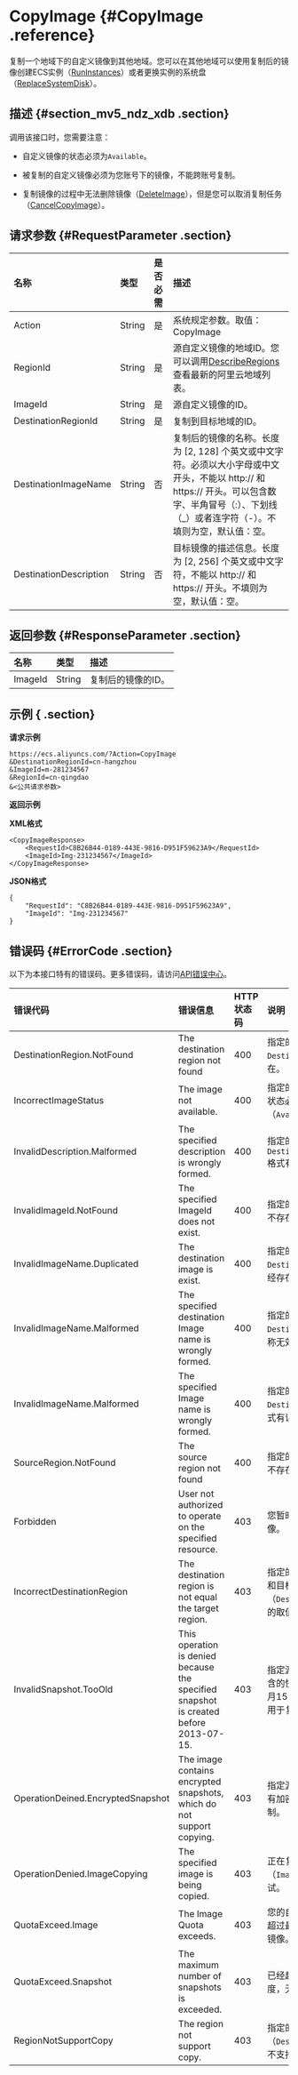 # CopyImage {#CopyImage .reference}

复制一个地域下的自定义镜像到其他地域。您可以在其他地域可以使用复制后的镜像创建ECS实例（[RunInstances](cn.zh-CN/API参考/实例/RunInstances.md#)）或者更换实例的系统盘（[ReplaceSystemDisk](cn.zh-CN/API参考/磁盘/ReplaceSystemDisk.md#)）。

## 描述 {#section_mv5_ndz_xdb .section}

调用该接口时，您需要注意：

-   自定义镜像的状态必须为`Available`。

-   被复制的自定义镜像必须为您账号下的镜像，不能跨账号复制。

-   复制镜像的过程中无法删除镜像（[DeleteImage](cn.zh-CN/API参考/镜像/DeleteImage.md#)），但是您可以取消复制任务（[CancelCopyImage](cn.zh-CN/API参考/镜像/CancelCopyImage.md#)）。


## 请求参数 {#RequestParameter .section}

|名称|类型|是否必需|描述|
|:-|:-|:---|:-|
|Action|String|是|系统规定参数。取值：CopyImage|
|RegionId|String|是|源自定义镜像的地域ID。您可以调用[DescribeRegions](../cn.zh-CN/API参考/地域/DescribeRegions.md#)查看最新的阿里云地域列表。|
|ImageId|String|是|源自定义镜像的ID。|
|DestinationRegionId|String|是|复制到目标地域的ID。|
|DestinationImageName|String|否|复制后的镜像的名称。长度为 \[2, 128\] 个英文或中文字符。必须以大小字母或中文开头，不能以 http:// 和 https:// 开头。可以包含数字、半角冒号（:）、下划线（\_）或者连字符（-）。不填则为空，默认值：空。|
|DestinationDescription|String|否|目标镜像的描述信息。长度为 \[2, 256\] 个英文或中文字符，不能以 http:// 和 https:// 开头。不填则为空，默认值：空。|

## 返回参数 {#ResponseParameter .section}

|名称|类型|描述|
|:-|:-|:-|
|ImageId|String|复制后的镜像的ID。|

## 示例 { .section}

**请求示例**

```
https://ecs.aliyuncs.com/?Action=CopyImage
&DestinationRegionId=cn-hangzhou
&ImageId=m-281234567
&RegionId=cn-qingdao
&<公共请求参数>
```

**返回示例**

**XML格式**

```
<CopyImageResponse>
    <RequestId>C8B26B44-0189-443E-9816-D951F59623A9</RequestId>
    <ImageId>Img-231234567</ImageId>
</CopyImageResponse>
```

**JSON格式**

```
{
    "RequestId": "C8B26B44-0189-443E-9816-D951F59623A9",
    "ImageId": "Img-231234567"
}
```

## 错误码 {#ErrorCode .section}

以下为本接口特有的错误码。更多错误码，请访问[API错误中心](https://error-center.aliyun.com/status/product/Ecs)。

|错误代码|错误信息|HTTP状态码|说明|
|:---|:---|:------|:-|
|DestinationRegion.NotFound|The destination region not found|400|指定的参数`DestinationRegionId`不存在。|
|IncorrectImageStatus|The image not available.|400|指定的镜像（`ImageId`）的状态必须为可用（`Available`）。|
|InvalidDescription.Malformed|The specified description is wrongly formed.|400|指定的参数`DestinationDescription`格式有误。|
|InvalidImageId.NotFound|The specified ImageId does not exist.|400|指定的源镜像（`ImageId`）不存在。|
|InvalidImageName.Duplicated|The destination image is exist.|400|指定的`DestinationImageName`已经存在，请更改取值。|
|InvalidImageName.Malformed|The specified destination Image name is wrongly formed.|400|指定的目标镜像`DestinationImageName`名称无效。|
|InvalidImageName.Malformed|The specified Image name is wrongly formed.|400|指定的`DestinationImageName`格式有误。|
|SourceRegion.NotFound|The source region not found|400|指定的源镜像（`RegionId`）不存在。|
|Forbidden|User not authorized to operate on the specified resource.|403|您暂时没有权限复制镜像。|
|IncorrectDestinationRegion|The destination region is not equal the target region.|403|指定的源地域（`RegionId`）和目标地域（`DestinationRegionId`）的取值不能相同|
|InvalidSnapshot.TooOld|This operation is denied because the specified snapshot is created before 2013-07-15.|403|指定源镜像（`ImageId`）所含的快照创建于2013年7月15日（含）之前，不能用于复制镜像。|
|OperationDeined.EncryptedSnapshot|The image contains encrypted snapshots, which do not support copying.|403|指定源镜像（`ImageId`）含有加密快照，不支持复制。|
|OperationDenied.ImageCopying|The specified image is being copied.|403|正在复制指定的源镜像（`ImageId`）中，请稍后再试。|
|QuotaExceed.Image|The Image Quota exceeds.|403|您的自定义镜像数量已经超过最大额度，无法复制镜像。|
|QuotaExceed.Snapshot|The maximum number of snapshots is exceeded.|403|已经超过快照的最大额度，无法复制镜像。|
|RegionNotSupportCopy|The region not support copy.|403|指定的目标地域（`DestinationRegionId`）不支持镜像复制。|

